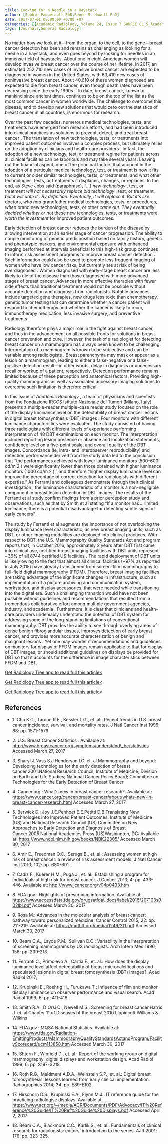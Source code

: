 ```yaml
---
title: Looking for a Needle in a Haystack
author: [Sophie Paquerault PhD,Renée M. Howell PhD]
date: 2017-07-01 00:00:00 +0700 +07
categories: [{Academic Radiology, Volume 24, Issue 7 SOURCE CL_S_AcademicRadiologyVolume24Issue7 1}]
tags: [Journals,General Radiology]
---
```

No matter how we look at it—from the organ, to the cell, to the gene—breast cancer detection has been and remains as challenging as looking for a needle in a haystack, and even goes beyond by looking for needles in an immense field of haystacks. About one in eight American women will develop invasive breast cancer over the course of her lifetime. In 2017, an estimated 252,710 new cases of invasive breast cancer are expected to be diagnosed in women in the United States, with 63,410 new cases of noninvasive breast cancer. About 40,610 of these women diagnosed are expected to die from breast cancer, even though death rates have been decreasing since the early 1990s . To date, breast cancer, known to mankind since ancient times, continues to be on the top of the list as the most common cancer in women worldwide. The challenge to overcome this disease, and to develop new solutions that would zero out the statistics of breast cancer in all countries, is enormous for research.

Over the past few decades, numerous medical technologies, tests, and treatments have emerged from research efforts, and had been introduced into clinical practices as solutions to prevent, detect, and treat breast cancer . The translation of new technologies, tests, or treatments into improved patient outcomes involves a complex process, but ultimately relies on the adoption by clinicians and health-care providers . In fact, the adoption of a new technology, test, or treatment regime for patients across all clinical facilities can be laborious and may take several years. Leaving out the financial aspect, one of the principal factors that account in the adoption of a particular medical technology, test, or treatment is how it fits to current or older similar technologies, tests, or treatments, and what other technologies, tests, or treatments it displaces, changes, or replaces. In the end, as Steve Jobs said (paraphrase), \[…\] _new technology_ , test, or treatment _will not necessarily replace old technology_ , test, or treatment, _but it will date it_ . _By definition. Eventually, it will replace it. But it's like_ doctors, _who had_ grandfather medical technologies, tests, or procedures, _when_ brand new technologies, tests, or other _came out. They eventually decided whether or not_ these new technologies, tests, or treatments were _worth the investment_ for improved patient outcomes.

Early detection of breast cancer reduces the burden of the disease by allowing intervention at an earlier stage of cancer progression. The ability to couple monitoring of genetic predisposition based on family history, genetic and phenotypic markers, and environmental exposure with enhanced imaging performed at intervals beneficial to this high-risk group continues to inform risk assessment programs to improve breast cancer detection . Such information could also be used to promote less frequent imaging of women who have low cancer risks, but currently are at risk of being overdiagnosed . Women diagnosed with early-stage breast cancer are less likely to die of the disease than those diagnosed with more advanced stages of breast cancer. Advances in more effective therapies with fewer side effects than traditional treatment would not be possible without accurate detection and diagnosis from radiologists. Notable advances include targeted gene therapies, new drugs less toxic than chemotherapy, genetic tumor testing that can determine whether a cancer patient will respond to chemotherapy and whether the cancer is likely to recur, immunotherapy medication, less invasive surgery, and preventive treatments .

Radiology therefore plays a major role in the fight against breast cancer, and thus in the advancement on all possible fronts for solutions in breast cancer prevention and cure. However, the task of a radiologist for detecting breast cancer on a mammogram has always been known to be challenging. Interpretation of a mammogram is known to be subjective and can be variable among radiologists . Breast parenchyma may mask or appear as a lesion on a mammogram, leading to either a false-negative or a false-positive detection result—in other words, delay in diagnosis or unnecessary recall or workup of a patient, respectively. Detection performance remains limited because of these perception and anatomical factors. Providing high-quality mammograms as well as associated accessory imaging solutions to overcome such limitation is therefore critical.

In this issue of _Academic Radiology_ , a team of physicians and scientists from the Fondazione IRCCS Istituto Nazionale dei Tumori (Milano, Italy) presents a multiple-reader multiple-case reader study focused on the role of the display luminance level on the detectability of breast cancer lesions in digital breast tomosynthesis (DBT) images . Four monitors with different luminance characteristics were evaluated. The study consisted of having three radiologists with different levels of experience performing interpretation of 48 DBT examinations on each monitor. The interpretation included reporting lesion presence or absence and localization statements, confidence level on a five-point scale, and overall quality of the DBT images. Concordance (ie, intra- and interobserver reproducibility) and detection performance derived from the study data led to the conclusion that “the performances achieved with lower luminance monitors (500–600 cd/m  2 ) were significantly lower than those obtained with higher luminance monitors (1000 cd/m  2 ),” and therefore “higher display luminance level can improve the percentage of correct detection for radiologists with different expertise.” As Ferranti and colleagues demonstrate through their clinical investigation , the luminance characteristic of a monitor is a non-negligible component in breast lesion detection in DBT images. The results of the Ferranti et al study confirm findings from a prior perception study and observations, such as that by Smith et al stating “If a monitor has … limited luminance, there is a potential disadvantage for detecting subtle signs of early cancers” .

The study by Ferranti et al augments the importance of not overlooking the display luminance level characteristic, as new breast imaging units, such as DBT, or other imaging modalities are deployed into clinical practices. With respect to DBT, the U.S. Mammography Quality Standards Act and program reports that, in October 2016, approximately 2 years after DBT first came into clinical use, certified breast imaging facilities with DBT units represent ~36% of all 8744 certified US facilities . The rapid deployment of DBT units is likely owing to the fact that almost all clinical facilities (~97% as reported in July 2015) have already transitioned from screen-film mammography to full-field digital mammography (FFDM). Therefore, breast imaging facilities are taking advantage of the significant changes in infrastructure, such as implementation of a picture archiving and communication system, workstation, and display accessories, that were needed while transitioning into the digital era. Such a challenging transition would have not been possible without guidelines and recommendations that resulted from a tremendous collaborative effort among multiple government agencies, industry, and academia . Furthermore, it is clear that clinicians and health-care providers undeniably understand the potential of DBT system for addressing some of the long-standing limitations of conventional mammography. DBT provides the ability to see through overlying areas of dense benign fibroglandular tissues, improves detection of early breast cancer, and provides more accurate characterization of benign and malignant lesions . Yet one may wonder if recommendations and guidelines on monitors for display of FFDM images remain applicable to that for display of DBT images, or should additional guidelines on displays be provided for DBT so that it accounts for the difference in image characteristics between FFDM and DBT.

[Get Radiology Tree app to read full this article<](https://clinicalpub.com/app)

[Get Radiology Tree app to read full this article<](https://clinicalpub.com/app)

[Get Radiology Tree app to read full this article<](https://clinicalpub.com/app)

## References

- 1\. Chu K.C., Tarone R.E., Kessler L.G., et. al.: Recent trends in U.S. breast cancer incidence, survival, and mortality rates. J Natl Cancer Inst 1996; 88: pp. 1571-1579.


- 2\. U.S. Breast Cancer Statistics : Available at: http://www.breastcancer.org/symptoms/understand\_bc/statistics Accessed March 27, 2017


- 3\. Sharyl J.Nass S.J.Henderson I.C. et. al.Mammography and beyond: Developing technologies for the early detection of breast cancer.2001.National Research Council; Institute of Medicine; Division on Earth and Life Studies; National Cancer Policy Board; Committee on Technologies for the Early Detection of Breast Cancer


- 4\. Cancer.org : What's new in breast cancer research?. Available at: https://www.cancer.org/cancer/breast-cancer/about/whats-new-in-breast-cancer-research.html Accessed March 27, 2017


- 5\. Berwick D.: Joy J.E.Penhoet E.E.Petitti D.B.Translating New Technologies into Improved Patient Outcomes. Institute of Medicine (US) and National Research Council (US) Committee on New Approaches to Early Detection and Diagnosis of Breast Cancer.2005.National Academies Press (US)Washington, DC: Available at: https://www.ncbi.nlm.nih.gov/books/NBK22305/ Accessed March 30, 2017


- 6\. Amir E., Freedman O.C., Seruga B., et. al.: Assessing women at high risk of breast cancer: a review of risk assessment models. J Natl Cancer Inst 2010; 102: pp. 680-691.


- 7\. Cadiz F., Kuerer H.M., Puga J., et. al.: Establishing a program for individuals at high risk for breast cancer. J Cancer 2013; 4: pp. 433-446. Available at: http://www.jcancer.org/v04p0433.htm

- 8\. FDA.gov : Highlights of prescribing information. Available at: https://www.accessdata.fda.gov/drugsatfda\_docs/label/2016/207103s002lbl.pdf Accessed March 30, 2017


- 9\. Rosa M.: Advances in the molecular analysis of breast cancer: pathway toward personalized medicine. Cancer Control 2015; 22: pp. 211-219. Available at: https://moffitt.org/media/1249/211.pdf Accessed March 30, 2017


- 10\. Beam C.A., Layde P.M., Sullivan D.C.: Variability in the interpretation of screening mammograms by US radiologists. Arch Intern Med 1996; 156: pp. 209-213.


- 11\. Ferranti C., Primolevo A., Cartia F., et. al.: How does the display luminance level affect detectability of breast microcalcifications and speculated lesions in digital breast tomosynthesis (DBT) images?. Acad Radiol 2017;


- 12\. Krupinski E., Roehrig H., Furukawa T.: Influence of film and monitor display luminance on observer performance and visual search. Acad Radiol 1999; 6: pp. 411-418.


- 13\. Smith R.A., D'Orsi C., Newell M.S.: Screening for breast cancer.Harris J. et. al.Chapter 11 of Diseases of the breast.2010.Lippincott Williams & Wilkins


- 14\. FDA.gov : MQSA National Statistics. Available at: https://www.fda.gov/Radiation-EmittingProducts/MammographyQualityStandardsActandProgram/FacilityScorecard/ucm113858.htm Accessed March 30, 2017


- 15\. Shtern F., Winfield D., et. al.: Report of the working group on digital mammography: digital displays and workstation design. Acad Radiol 1999; 6: pp. S197-S218.


- 16\. Roth R.G., Maidment A.D.A., Weinstein S.P., et. al.: Digital breast tomosynthesis: lessons learned from early clinical implementation. Radiographics 2014; 34: pp. E89-E102.


- 17\. Hirschorn D.S., Krupinski E.A., Flynn M.J.: IT reference guide for the practicing radiologist: displays. Available at: https://www.acr.org/~/media/ACR/Documents/PDF/Advocacy/IT%20Reference%20Guide/IT%20Ref%20Guide%20Displays.pdf Accessed April 2, 2017


- 18\. Beam C.A., Blackmore C.C., Karlik S., et. al.: Fundamentals of clinical research for radiologists: editors' introduction to the series. AJR 2001; 176: pp. 323-325.